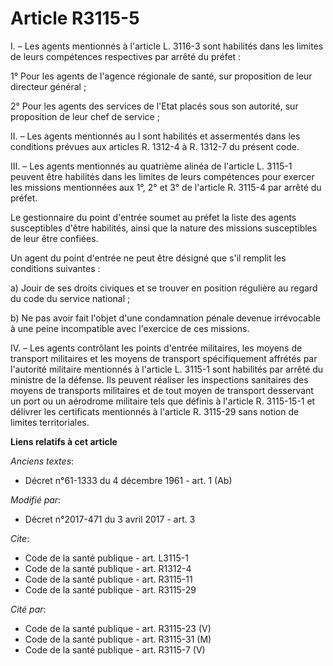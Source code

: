 # Article R3115-5

I. – Les agents mentionnés à l'article L. 3116-3 sont habilités dans les limites de leurs compétences respectives par arrêté
du préfet : 

1° Pour les agents de l'agence régionale de santé, sur proposition de leur directeur général ; 

2° Pour les agents des services de l'Etat placés sous son autorité, sur proposition de leur chef de service ; 

II. – Les agents mentionnés au I sont habilités et assermentés dans les conditions prévues aux articles R. 1312-4 à R. 1312-7
du présent code. 

III. – Les agents mentionnés au quatrième alinéa de l'article L. 3115-1 peuvent être habilités dans les limites de leurs
compétences pour exercer les missions mentionnées aux 1°, 2° et 3° de l'article R. 3115-4 par arrêté du préfet. 

Le gestionnaire du point d'entrée soumet au préfet la liste des agents susceptibles d'être habilités, ainsi que la nature des
missions susceptibles de leur être confiées. 

Un agent du point d'entrée ne peut être désigné que s'il remplit les conditions suivantes : 

a) Jouir de ses droits civiques et se trouver en position régulière au regard du code du service national ; 

b) Ne pas avoir fait l'objet d'une condamnation pénale devenue irrévocable à une peine incompatible avec l'exercice de ces
missions. 

IV. – Les agents contrôlant les points d'entrée militaires, les moyens de transport militaires et les moyens de transport
spécifiquement affrétés par l'autorité militaire mentionnés à l'article L. 3115-1 sont habilités par arrêté du ministre de la
défense. Ils peuvent réaliser les inspections sanitaires des moyens de transports militaires et de tout moyen de transport
desservant un port ou un aérodrome militaire tels que définis à l'article R. 3115-15-1 et délivrer les certificats mentionnés
à l'article R. 3115-29 sans notion de limites territoriales.

**Liens relatifs à cet article**

_Anciens textes_:

  - Décret n°61-1333 du 4 décembre 1961 - art. 1 (Ab)

_Modifié par_:

  - Décret n°2017-471 du 3 avril 2017 - art. 3

_Cite_:

  - Code de la santé publique - art. L3115-1
  - Code de la santé publique - art. R1312-4
  - Code de la santé publique - art. R3115-11
  - Code de la santé publique - art. R3115-29

_Cité par_:

  - Code de la santé publique - art. R3115-23 (V)
  - Code de la santé publique - art. R3115-31 (M)
  - Code de la santé publique - art. R3115-7 (V)
